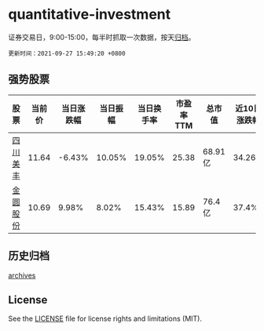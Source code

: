 # quantitative-investment

证券交易日，9:00-15:00，每半时抓取一次数据，按天[归档](archives)。

`更新时间：2021-09-27 15:49:20 +0800`

## 强势股票

|股票|当前价|当日涨跌幅|当日振幅|当日换手率|市盈率TTM|总市值|近10日涨跌幅|
|----|----|----|----|----|----|----|----|
|[四川美丰](https://xueqiu.com/S/SZ000731)|11.64|-6.43%|10.05%|19.05%|25.38|68.91亿|34.26%|
|[金圆股份](https://xueqiu.com/S/SZ000546)|10.69|9.98%|8.02%|15.43%|15.89|76.4亿|37.4%|

## 历史归档

[archives](archives)

## License

See the [LICENSE](LICENSE) file for license rights and limitations (MIT).